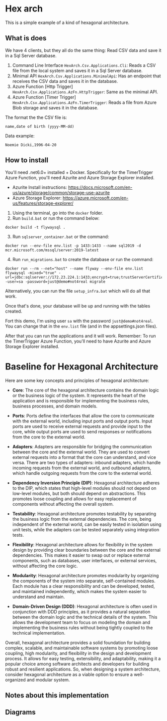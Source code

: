 # Hex arch
This is a simple example of a kind of hexagonal architecture.

## What is does
We have 4 clients, but they all do the same thing: Read CSV data and save it in a Sql Server database.
1. Command Line Interface `HexArch.Csv.Applications.Cli`: Reads a CSV file from the local system and saves it in a Sql Server database.
2. Minimal API `HexArch.Csv.Applications.MinimalApi`: Has an endpoint that receives the CSV data and saves it in the database.
3. Azure Function [Http Trigger] `HexArch.Csv.Applications.AzFn.HttpTrigger`: Same as the minimal API.
4. Azure Function [Timer Trigger] `HexArch.Csv.Applications.AzFn.TimerTrigger`: Reads a file from Azure Blob storage and saves it in the database.

The format the the CSV file is:
```csv
name,date of birth (yyyy-MM-dd)
```

Data example:
```csv
Noemie Dicki,1996-04-20
```


## How to install
You'll need .net6.0+ installed + Docker. Specifically for the TimerTrigger Azure Function, you'll need Azurite and Azure Storage Explorer installed.

- Azurite Install instructions: https://docs.microsoft.com/en-us/azure/storage/common/storage-use-azurite
- Azure Storage Explorer: https://azure.microsoft.com/en-us/features/storage-explorer/

1. Using the terminal, go into the `docker` folder.
2. Run `build.bat` or run the command below:
```shell
docker build -t flywaysql .
```
3. Run `sqlserver_container.bat` or the command:
````shell
docker run --env-file env.list -p 1433:1433 --name sql2019 -d mcr.microsoft.com/mssql/server:2019-latest
````
4. Run `run_migrations.bat` to create the database or run the command:
```shell
docker run --rm --net="host" --name flyway --env-file env.list flywaysql -mixed="true" -url=jdbc:sqlserver://172.23.224.1:1433;encrypt=true;trustServerCertificate=true; -user=sa -password=just@demo#not4real migrate
```

Alternatively, you can run the file `setup_infra.bat` which will do all that work.

Once that's done, your database will be up and running with the tables created.

Fort this demo, I'm using user `sa` with the password `just@demo#not4real`. You can change that in the `env.list` file (and in the appsettings.json files).

After that you can run the applications and it will work. Remember: To run the TimerTrigger Azure Function, you'll need to have Azurite and Azure Storage Explorer installed.

# Baseline for Hexagonal Architecture
Here are some key concepts and principles of hexagonal architecture:

- **Core**: The core of the hexagonal architecture contains the domain logic or the business logic of the system. It represents 
the heart of the application and is responsible for implementing the business rules, business processes, and domain models.

- **Ports**: Ports define the interfaces that allow the core to communicate with the external world, including input ports and
output ports. Input ports are used to receive external requests and provide input to the core, while output ports are used
to send responses or notifications from the core to the external world.

- **Adapters**: Adapters are responsible for bridging the communication between the core and the external world. They are used
to convert external requests into a format that the core can understand, and vice versa. There are two types of adapters: 
inbound adapters, which handle incoming requests from the external world, and outbound adapters, which handle outgoing 
requests from the core to the external world.

- **Dependency Inversion Principle (DIP)**: Hexagonal architecture adheres to the DIP, which states that high-level modules 
should not depend on low-level modules, but both should depend on abstractions. This promotes loose coupling and allows 
for easy replacement of components without affecting the overall system.

- **Testability**: Hexagonal architecture promotes testability by separating the business logic from the external dependencies.
The core, being independent of the external world, can be easily tested in isolation using unit tests, while the adapters
can be tested separately using integration tests.

- **Flexibility**: Hexagonal architecture allows for flexibility in the system design by providing clear boundaries between the
core and the external dependencies. This makes it easier to swap out or replace external components, such as databases, user
interfaces, or external services, without affecting the core logic.

- **Modularity**: Hexagonal architecture promotes modularity by organizing the components of the system into separate, 
self-contained modules. Each module has a clear responsibility and can be developed, tested, and maintained independently, 
which makes the system easier to understand and maintain.

- **Domain-Driven Design (DDD)**: Hexagonal architecture is often used in conjunction with DDD principles, as it provides a
natural separation between the domain logic and the technical details of the system. This allows the development team to
focus on modeling the domain and implementing the business rules without being tightly coupled to the technical 
implementation.

Overall, hexagonal architecture provides a solid foundation for building complex, scalable, and maintainable software 
systems by promoting loose coupling, high modularity, and flexibility in the design and development process.
It allows for easy testing, extensibility, and adaptability, making it a popular choice among software architects
and developers for building robust and resilient applications. So, when designing a system architecture, consider 
hexagonal architecture as a viable option to ensure a well-organized and modular system. 

## Notes about this implementation 

## Diagrams
